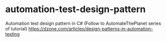 # automation-test-design-pattern
Automation test design pattern in C# (Follow to AutomateThePlanet series of tutorial)
https://dzone.com/articles/design-patterns-in-automation-testing

